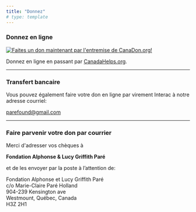 ```yaml
---
title: "Donnez"
# type: template
---
```


### Donnez en ligne

[![Faites un don maintenant par l'entremise de CanaDon.org!](https://www.canadahelps.org/secure/img/Donate1_fr.png)](https://www.canadahelps.org/CharityProfilePage.aspx?Language=fr&CharityID=d12978)

Donnez en ligne en passant par [CanadaHelps.org](https://www.canadahelps.org/fr/dn/11145/).

---

### Transfert bancaire

Vous pouvez également faire votre don en ligne par virement Interac à notre adresse courriel:

parefound@gmail.com

---

### Faire parvenir votre don par courrier

Merci d'adresser vos chèques à

**Fondation Alphonse & Lucy Griffith Paré**

et de les envoyer par la poste à l’attention de:

Fondation Alphonse et Lucy Griffith Paré<br/>
c/o Marie-Claire Paré Holland<br/>
904-239 Kensington ave<br/>
Westmount, Québec, Canada<br/>
H3Z 2H1
